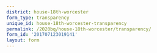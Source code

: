 ```yaml
---
district: house-18th-worcester
form_type: transparency
unique_id: house-18th-worcester-transparency
permalink: /2020bq/house-18th-worcester/transparency/
form_id: '201707123019141'
layout: form
---
```

